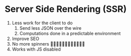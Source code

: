 # Server Side Rendering (SSR)

1. Less work for the client to do
   1. Send less JSON over the wire
   2. Computations done in a predictable environment
2. Improve SEO
3. No more spinners 😵‍💫😵‍💫😵‍💫😵‍💫😵‍💫😵‍💫
4. Works with JS disabled
